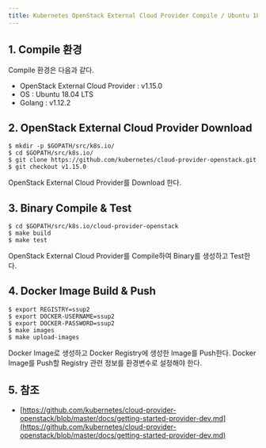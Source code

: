```yaml
---
title: Kubernetes OpenStack External Cloud Provider Compile / Ubuntu 18.04 환경
---
```


## 1. Compile 환경

Compile 환경은 다음과 같다.
* OpenStack External Cloud Provider : v1.15.0
* OS : Ubuntu 18.04 LTS
* Golang : v1.12.2

## 2. OpenStack External Cloud Provider Download

```shell
$ mkdir -p $GOPATH/src/k8s.io/
$ cd $GOPATH/src/k8s.io/
$ git clone https://github.com/kubernetes/cloud-provider-openstack.git
$ git checkout v1.15.0
```

OpenStack External Cloud Provider를 Download 한다.

## 3. Binary Compile & Test

```shell
$ cd $GOPATH/src/k8s.io/cloud-provider-openstack
$ make build
$ make test
```

OpenStack External Cloud Provider를 Compile하여 Binary를 생성하고 Test한다.

## 4. Docker Image Build & Push

```shell
$ export REGISTRY=ssup2
$ export DOCKER-USERNAME=ssup2
$ export DOCKER-PASSWORD=ssup2
$ make images
$ make upload-images 
```

Docker Image로 생성하고 Docker Registry에 생성한 Image를 Push한다. Docker Image를 Push할 Registry 관련 정보를 환경변수로 설정해야 한다.

## 5. 참조

* [https://github.com/kubernetes/cloud-provider-openstack/blob/master/docs/getting-started-provider-dev.md](https://github.com/kubernetes/cloud-provider-openstack/blob/master/docs/getting-started-provider-dev.md)
